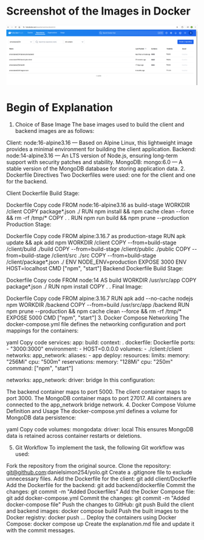 # Screenshot of the Images in Docker
![Alt text](image.png)
# Begin of Explanation

1. Choice of Base Image
The base images used to build the client and backend images are as follows:

Client: node:16-alpine3.16 — Based on Alpine Linux, this lightweight image provides a minimal environment for building the client application.
Backend: node:14-alpine3.16 — An LTS version of Node.js, ensuring long-term support with security patches and stability.
MongoDB: mongo:6.0 — A stable version of the MongoDB database for storing application data.
2. Dockerfile Directives
Two Dockerfiles were used: one for the client and one for the backend.

Client Dockerfile
Build Stage:

Dockerfile
Copy code
FROM node:16-alpine3.16 as build-stage
WORKDIR /client
COPY package*.json ./
RUN npm install && npm cache clean --force && rm -rf /tmp/*
COPY . .
RUN npm run build && npm prune --production
Production Stage:

Dockerfile
Copy code
FROM alpine:3.16.7 as production-stage
RUN apk update && apk add npm
WORKDIR /client
COPY --from=build-stage /client/build ./build
COPY --from=build-stage /client/public ./public
COPY --from=build-stage /client/src ./src
COPY --from=build-stage /client/package*.json ./
ENV NODE_ENV=production
EXPOSE 3000
ENV HOST=localhost
CMD ["npm", "start"]
Backend Dockerfile
Build Stage:

Dockerfile
Copy code
FROM node:14 AS build
WORKDIR /usr/src/app
COPY package*.json ./
RUN npm install
COPY . .
Final Image:

Dockerfile
Copy code
FROM alpine:3.16.7
RUN apk add --no-cache nodejs npm
WORKDIR /backend
COPY --from=build /usr/src/app /backend
RUN npm prune --production && npm cache clean --force && rm -rf /tmp/*
EXPOSE 5000
CMD ["npm", "start"]
3. Docker Compose Networking
The docker-compose.yml file defines the networking configuration and port mappings for the containers:

yaml
Copy code
services:
  app:
    build:
      context: .
      dockerfile: Dockerfile
    ports:
      - "3000:3000"
    environment:
      - HOST=0.0.0.0
    volumes:
      - ./client:/client
    networks:
      app_network:
        aliases:
          - app
    deploy:
      resources:
        limits:
          memory: "256Mi"
          cpu: "500m"
        reservations:
          memory: "128Mi"
          cpu: "250m"
    command: ["npm", "start"]

networks:
  app_network:
    driver: bridge
In this configuration:

The backend container maps to port 5000.
The client container maps to port 3000.
The MongoDB container maps to port 27017.
All containers are connected to the app_network bridge network.
4. Docker Compose Volume Definition and Usage
The docker-compose.yml defines a volume for MongoDB data persistence:

yaml
Copy code
volumes:
  mongodata:
    driver: local
This ensures MongoDB data is retained across container restarts or deletions.

5. Git Workflow
To implement the task, the following Git workflow was used:

Fork the repository from the original source.
Clone the repository: git@github.com:danielsimon254/yolo.git
Create a .gitignore file to exclude unnecessary files.
Add the Dockerfile for the client: git add client/Dockerfile
Add the Dockerfile for the backend: git add backend/dockerfile
Commit the changes: git commit -m "Added Dockerfiles"
Add the Docker Compose file: git add docker-compose.yml
Commit the changes: git commit -m "Added docker-compose file"
Push the changes to GitHub: git push
Build the client and backend images: docker compose build
Push the built images to the Docker registry: docker push ...
Deploy the containers using Docker Compose: docker compose up
Create the explanation.md file and update it with the commit messages.
